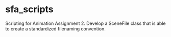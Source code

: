 # sfa_scripts
Scripting for Animation Assignment 2. Develop a SceneFile class that is able to create a standardized filenaming convention.

